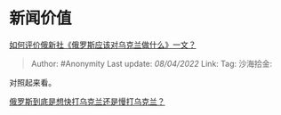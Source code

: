 # 新闻价值
[如何评价俄新社《俄罗斯应该对乌克兰做什么》一文？](https://www.zhihu.com/question/526187033/answer/2425062505)

> Author: #Anonymity
> Last update: *08/04/2022*
> Link:
> Tag:
> 沙海拾金:

对照起来看。

[俄罗斯到底是想快打乌克兰还是慢打乌克兰？](https://www.zhihu.com/question/522469201/answer/2400755721)
